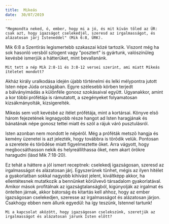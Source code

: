 ```yaml
---
title:  Mikeás
date:  30/07/2019
---
```


`"Megmondta neked, ó, ember, hogy mi a jó, és mit kíván tõled az ÚR: csak azt, hogy igazságot cselekedjél, szeresd az irgalmasságot, és alázatosan járj Isteneddel" (Mik 6:8, ÚRK).`

Mik 6:8 a Szentírás legismertebb szakaszai közé tartozik. Viszont még ha sok hasonló versbõl szlogent vagy "posztert" is gyártunk, valószínûleg kevésbé ismerjük a hátterüket, mint bevallanánk.

`Mit tett a nép Mik 2:8-11 és 3:8-12 versei szerint, ami miatt Mikeás ítéletet mondott?`

Akház király uralkodása idején újabb történelmi és lelki mélypontra jutott Isten népe Júda országában. Egyre szélesebb körben terjedt a bálványimádás a különféle gonosz szokásaival együtt. Ugyanakkor, amint a kor többi prófétája is rámutatott, a szegényeket folyamatosan kizsákmányolták, kizsigerelték.

Mikeás sem volt kevésbé az ítélet prófétája, mint a kortársai. Könyve elsõ három fejezetének legnagyobb része hangot ad Isten haragjának és bánatának népe gonosz tettei miatt és szól a rájuk váró pusztulásról.

Isten azonban nem mondott le népérõl. Még a próféták metszõ hangja és kemény üzenetei is azt jelezték, hogy továbbra is törõdik velük. Pontosan a szeretete és törõdése miatt figyelmeztette õket. Arra vágyott, hogy megbocsáthasson nekik és helyreállíthassa õket, nem akart örökre haragudni (lásd Mik 7:18-20).

Ez tehát a háttere a jól ismert receptnek: cselekedj igazságosan, szeresd az irgalmasságot és alázatosan járj. Egyszerûnek tûnhet, mégis az ilyen hitélet a gyakorlatban sokkal nagyobb kihívást jelent, kiváltképp akkor, ha ellentétesnek mutatkozik a bennünket körülvevõ társadalom gyakorlatával. Amikor mások profitálnak az igazságtalanságból, kigúnyolják az irgalmat és öntelten járnak, akkor bátorság és kitartás kell ahhoz, hogy az ember igazságosan cselekedjen, szeresse az irgalmasságot és alázatosan járjon. Csakhogy ebben nem állunk egyedül: ha így teszünk, Istennel tartunk!

`Mi a kapcsolat aközött, hogy igazságosan cselekszünk, szeretjük az irgalmasságot és alázatosan járunk Isten elõtt?`